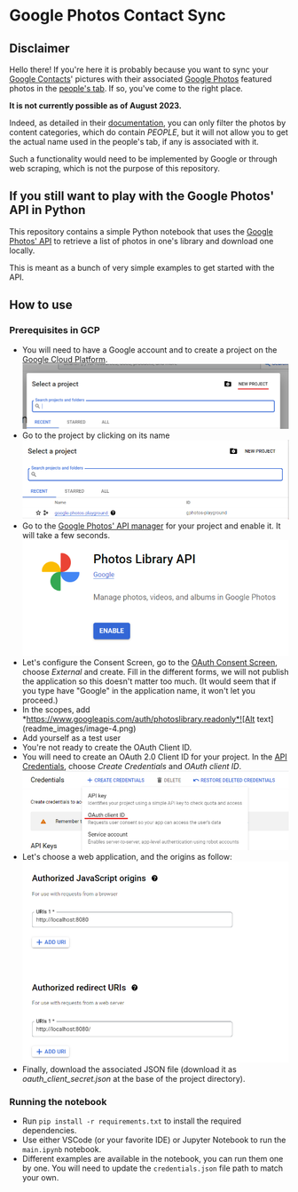 # Google Photos Contact Sync
## Disclaimer
Hello there! If you're here it is probably because you want to sync your [Google Contacts](https://contacts.google.com/)' pictures with their associated [Google Photos](https://photos.google.com/) featured photos in the [people's tab](https://photos.google.com/people). If so, you've come to the right place.

**It is not currently possible as of August 2023.**

Indeed, as detailed in their [documentation](https://developers.google.com/photos/library/guides/apply-filters#content-categories), you can only filter the photos by content categories, which do contain *PEOPLE*, but it will not allow you to get the actual name used in the people's tab, if any is associated with it.

Such a functionality would need to be implemented by Google or through web scraping, which is not the purpose of this repository.

## If you still want to play with the Google Photos' API in Python
This repository contains a simple Python notebook that uses the [Google Photos' API](https://developers.google.com/photos/library/guides/get-started) to retrieve a list of photos in one's library and download one locally.

This is meant as a bunch of very simple examples to get started with the API.

## How to use
### Prerequisites in GCP
* You will need to have a Google account and to create a project on the [Google Cloud Platform](https://console.cloud.google.com/).![Alt text](readme_images/image-1.png)
* Go to the project by clicking on its name![Alt text](readme_images/image-2.png)
* Go to the [Google Photos' API manager](https://console.cloud.google.com/apis/library/photoslibrary.googleapis.com) for your project and enable it. It will take a few seconds.![Alt text](readme_images/image-3.png)
* Let's configure the Consent Screen, go to the [OAuth Consent Screen](https://console.cloud.google.com/apis/credentials/consent), choose *External* and create. Fill in the different forms, we will not publish the application so this doesn't matter too much. (It would seem that if you type have "Google" in the application name, it won't let you proceed.)
* In the scopes, add *https://www.googleapis.com/auth/photoslibrary.readonly*![Alt text](readme_images/image-4.png)
* Add yourself as a test user
* You're not ready to create the OAuth Client ID.
* You will need to create an OAuth 2.0 Client ID for your project. In the [API Credentials](https://console.cloud.google.com/apis/credentials), choose *Create Credentials* and *OAuth client ID*. ![Alt text](readme_images/image-5.png)
* Let's choose a web application, and the origins as follow:![Alt text](readme_images/image-6.png)
* Finally, download the associated JSON file (download it as *oauth_client_secret.json* at the base of the project directory).


### Running the notebook
* Run `pip install -r requirements.txt` to install the required dependencies.
* Use either VSCode (or your favorite IDE) or Jupyter Notebook to run the `main.ipynb` notebook.
* Different examples are available in the notebook, you can run them one by one. You will need to update the `credentials.json` file path to match your own.
